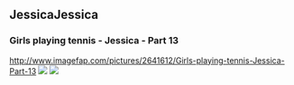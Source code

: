 ## JessicaJessica
### Girls playing tennis - Jessica - Part 13
http://www.imagefap.com/pictures/2641612/Girls-playing-tennis-Jessica-Part-13
![](http://x.imagefapusercontent.com/u/MeiXing/2641612/2064262969/360.jpg)
![](http://x.imagefapusercontent.com/u/MeiXing/2641612/1571261468/399.jpg)
